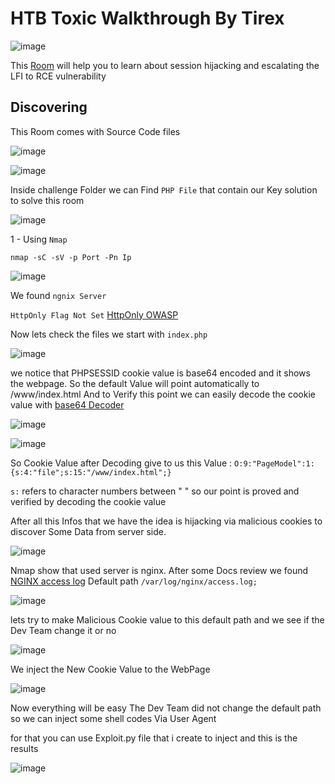 # HTB Toxic Walkthrough By Tirex
![image](https://user-images.githubusercontent.com/31727214/231840187-0cbb40a8-82d4-49bc-96ae-4acee4cf4765.png)

This [Room](https://app.hackthebox.com/challenges/Toxic) will help you to learn about session hijacking and escalating the LFI to RCE vulnerability

## Discovering

This Room comes with Source Code files

![image](https://user-images.githubusercontent.com/31727214/231865140-3deedf7b-d279-4403-b275-c7110838d596.png)
 
![image](https://user-images.githubusercontent.com/31727214/231866075-9190aabe-cdc9-4747-a73f-c47fe2a8bad4.png)

Inside challenge Folder we can Find `PHP File` that contain our Key solution to solve this room 

![image](https://user-images.githubusercontent.com/31727214/231866507-0b520fa1-c813-40c7-93ab-cf19efe6033e.png)

1 - Using `Nmap`

`nmap -sC -sV -p Port -Pn Ip `

![image](https://user-images.githubusercontent.com/31727214/231867713-33960efc-ce0e-4e81-a561-2d1faec55cf7.png)

We found
```ngnix Server```

```HttpOnly Flag Not Set``` [HttpOnly OWASP](https://owasp.org/www-community/HttpOnly)

Now lets check the files we start with `index.php`

![image](https://user-images.githubusercontent.com/31727214/231871018-3ea08790-680d-4776-af33-2bf0be47e978.png)

we notice that PHPSESSID cookie value is base64 encoded and it shows the webpage. So the default Value will point automatically to /www/index.html
And to Verify this point we can easily decode the cookie value with [base64 Decoder](https://www.base64decode.org/) 

![image](https://user-images.githubusercontent.com/31727214/231872351-002cde8e-218c-4c07-b1b7-f2478ed5bb6f.png)

![image](https://user-images.githubusercontent.com/31727214/231872549-f8e2b776-5884-41ba-ada4-f0905a8f029b.png)

So Cookie Value after Decoding give to us this Value : `O:9:"PageModel":1:{s:4:"file";s:15:"/www/index.html";}`

`s:` refers to character numbers between " "
so our point is proved and verified by decoding the cookie value

After all this Infos that we have the idea is hijacking via malicious cookies to discover Some Data from server side.

![image](https://user-images.githubusercontent.com/31727214/231878821-7667dc22-9c5d-4e22-a9f7-3dc6b801d6d8.png)

Nmap show that used server is nginx. After some Docs review we found [NGINX access log](https://www.digitalocean.com/community/tutorials/nginx-access-logs-error-logs) Default path `/var/log/nginx/access.log;`

![image](https://user-images.githubusercontent.com/31727214/231879538-37811838-e95f-411a-971b-88381b36674b.png)

lets try to make Malicious Cookie value to this default path and we see if the Dev Team change it or no 

![image](https://user-images.githubusercontent.com/31727214/231880941-420986b1-4102-4051-a51e-6ede032beddc.png)

We inject the New Cookie Value to the WebPage

![image](https://user-images.githubusercontent.com/31727214/231881388-ac03b8de-62c9-4193-ae1b-17965e30af7e.png)

Now everything will be easy The Dev Team did not change the default path so we can inject some shell codes Via User Agent

for that you can use Exploit.py file that i create to inject and this is the results 

![image](https://user-images.githubusercontent.com/31727214/231882989-a8d6f941-def4-4f00-8eb3-4ca3c5a5a59b.png)





